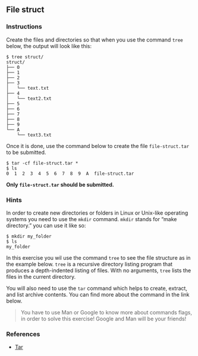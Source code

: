 ## File struct

### Instructions

Create the files and directories so that when you use the command `tree` below, the output will look like this:

```console
$ tree struct/
struct/
├── 0
├── 1
├── 2
├── 3
│   └── text.txt
├── 4
│   └── text2.txt
├── 5
├── 6
├── 7
├── 8
├── 9
└── A
    └── text3.txt
```

Once it is done, use the command below to create the file `file-struct.tar` to be submitted.

```console
$ tar -cf file-struct.tar *
$ ls
0  1  2  3  4  5  6  7  8  9  A  file-struct.tar
```

**Only `file-struct.tar` should be submitted.**

### Hints

In order to create new directories or folders in Linux or Unix-like operating systems you need to use the `mkdir` command. `mkdir` stands for “make directory.” you can use it like so:

```console
$ mkdir my_folder
$ ls
my_folder
```

In this exercise you wil use the command `tree` to see the file structure as in the example below. `tree` is a recursive directory listing program that produces a depth-indented listing of files. With no arguments, `tree` lists the files in the current directory.

You will also need to use the `tar` command which helps to create, extract, and list archive contents. You can find more about the command in the link below.

> You have to use Man or Google to know more about commands flags, in order to solve this exercise!
> Google and Man will be your friends!

### References

- [Tar](https://www.gnu.org/software/tar)
